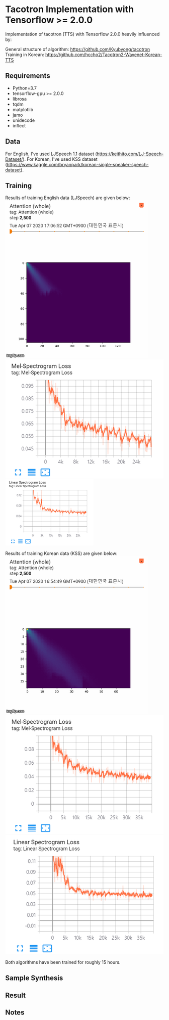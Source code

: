 # Tacotron Implementation with Tensorflow >= 2.0.0
Implementation of tacotron (TTS) with Tensorflow 2.0.0 heavily influenced by: </br>

General structure of algorithm: https://github.com/Kyubyong/tacotron </br>
Training in Korean: https://github.com/hccho2/Tacotron2-Wavenet-Korean-TTS </br>

## Requirements
* Python=3.7
* tensorflow-gpu >= 2.0.0
* librosa
* tqdm
* matplotlib
* jamo
* unidecode
* inflect

## Data
For English, I've used LJSpeech 1.1 dataset (https://keithito.com/LJ-Speech-Dataset/).
For Korean, I've used KSS dataset (https://www.kaggle.com/bryanpark/korean-single-speaker-speech-dataset).

## Training
Results of training English data (LJSpeech) are given below:
![Alt Text](https://github.com/dabsdamoon/gif_save/blob/master/tacotron_English.gif)
![Alt Text](https://github.com/dabsdamoon/gif_save/blob/master/tacotron_English_mel.png)
![Alt Text](https://github.com/dabsdamoon/gif_save/blob/master/tacotron_English_linear.png)

Results of training Korean data (KSS) are given below:
![Alt Text](https://github.com/dabsdamoon/gif_save/blob/master/tacotron_Korean.gif)
![Alt Text](https://github.com/dabsdamoon/gif_save/blob/master/tacotron_Korean_mel.png)
![Alt Text](https://github.com/dabsdamoon/gif_save/blob/master/tacotron_Korean_linear.png)

Both algorithms have been trained for roughly 15 hours.

## Sample Synthesis

## Result

## Notes
